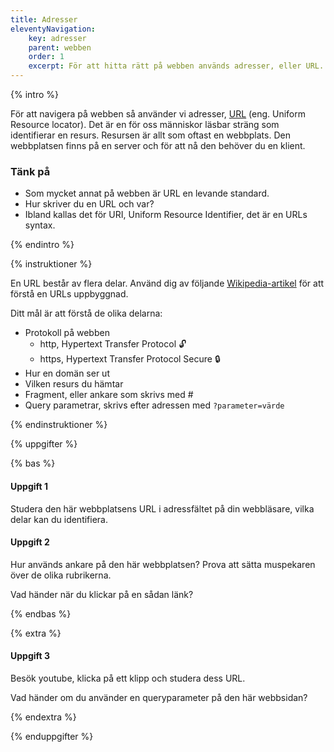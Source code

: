 ```yaml
---
title: Adresser
eleventyNavigation:
    key: adresser
    parent: webben
    order: 1
    excerpt: För att hitta rätt på webben används adresser, eller URL.
---
```


{% intro %}

För att navigera på webben så använder vi adresser, [URL](https://url.spec.whatwg.org/) (eng. Uniform Resource locator).
Det är en för oss människor läsbar sträng som identifierar en resurs. Resursen är allt
som oftast en webbplats. Den webbplatsen finns på en server och för att nå den behöver du en klient.

### Tänk på

-   Som mycket annat på webben är URL en levande standard.
-   Hur skriver du en URL och var?
-   Ibland kallas det för URI, Uniform Resource Identifier, det är en URLs syntax.

{% endintro %}

{% instruktioner %}

En URL består av flera delar.
Använd dig av följande [Wikipedia-artikel](https://sv.wikipedia.org/wiki/URL) för att förstå en URLs uppbyggnad.

Ditt mål är att förstå de olika delarna:

-   Protokoll på webben
    -   http, Hypertext Transfer Protocol 🔓
    -   https, Hypertext Transfer Protocol Secure 🔒
-   Hur en domän ser ut
-   Vilken resurs du hämtar
-   Fragment, eller ankare som skrivs med #
-   Query parametrar, skrivs efter adressen med `?parameter=värde`

{% endinstruktioner %}

{% uppgifter %}

{% bas %}

#### Uppgift 1

Studera den här webbplatsens URL i adressfältet på din webbläsare, vilka delar kan du
identifiera.

#### Uppgift 2

Hur används ankare på den här webbplatsen? Prova att sätta muspekaren över de olika rubrikerna.

Vad händer när du klickar på en sådan länk?

{% endbas %}

{% extra %}

#### Uppgift 3

Besök youtube, klicka på ett klipp och studera dess URL.

Vad händer om du använder en queryparameter på den här webbsidan?

{% endextra %}

{% enduppgifter %}

<script>
    window.addEventListener('DOMContentLoaded', () => {
        const url = new URL(window.location.href);
        if (url.search) {
            alert(`Du skrev följande query: ${url.search}`);
        }
    });
</script>